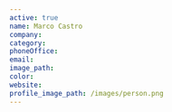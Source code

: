 ```yaml
---
active: true
name: Marco Castro
company:
category:
phoneOffice:
email:
image_path:
color:
website:
profile_image_path: /images/person.png
---
```

